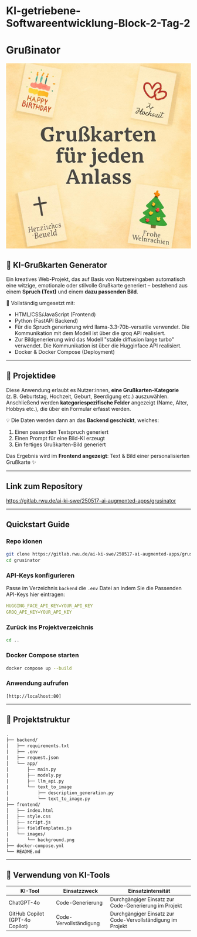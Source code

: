 # KI-getriebene-Softwareentwicklung-Block-2-Tag-2

# Grußinator

![Bild](./frontend/images/background.png)

## 🎉 KI-Grußkarten Generator

Ein kreatives Web-Projekt, das auf Basis von Nutzereingaben automatisch eine witzige, emotionale oder stilvolle Grußkarte generiert – bestehend aus einem **Spruch (Text)** und einem **dazu passenden Bild**.

🚀 Vollständig umgesetzt mit:
- HTML/CSS/JavaScript (Frontend)
- Python (FastAPI Backend)
- Für die Spruch generierung wird llama-3.3-70b-versatile verwendet. Die Kommunikation mit dem Modell ist über die qroq API realisiert.
- Zur Bildgenerierung wird das Modell "stable diffusion large turbo" verwendet. Die Kommunikation ist über die Hugginface API realisiert.
- Docker & Docker Compose (Deployment)

---

## 🧠 Projektidee

Diese Anwendung erlaubt es Nutzer:innen, **eine Grußkarten-Kategorie** (z. B. Geburtstag, Hochzeit, Geburt, Beerdigung etc.) auszuwählen.  
Anschließend werden **kategoriespezifische Felder** angezeigt (Name, Alter, Hobbys etc.), die über ein Formular erfasst werden.

💡 Die Daten werden dann an das **Backend geschickt**, welches:
1. Einen passenden Textspruch generiert
2. Einen Prompt für eine Bild-KI erzeugt
3. Ein fertiges Grußkarten-Bild generiert

Das Ergebnis wird im **Frontend angezeigt**: Text & Bild einer personalisierten Grußkarte ✨

---

## Link zum Repository

https://gitlab.rwu.de/ai-ki-swe/250517-ai-augmented-apps/grusinator

---

## Quickstart Guide

### Repo klonen

```bash
git clone https://gitlab.rwu.de/ai-ki-swe/250517-ai-augmented-apps/grusinator
cd grusinator
```

### API-Keys konfigurieren

Passe im Verzeichnis `backend` die `.env` Datei an indem Sie die Passenden API-Keys hier eintragen:

```yaml
HUGGING_FACE_API_KEY=YOUR_API_KEY
GROQ_API_KEY=YOUR_API_KEY
```

### Zurück ins Projektverzeichnis
```bash 
cd .. 
```

### Docker Compose starten
```bash
docker compose up --build
```

### Anwendung aufrufen
```
[http://localhost:80]
```

---

## 📁 Projektstruktur

```plaintext
.
├── backend/
│   ├── requirements.txt
|   ├── .env
|   ├── request.json
│   └── app/
|       ├── main.py
|       ├── modely.py
|       ├── llm_api.py
|       └── text_to_image
|           ├── description_generation.py
|           └── text_to_image.py
├── frontend/
│   ├── index.html
│   ├── style.css
│   ├── script.js
│   ├── fieldTemplates.js
|   └── images/
|       └── background.png
├── docker-compose.yml
└── README.md
```

---

## 🤖 Verwendung von KI-Tools

|KI-Tool|Einsatzzweck|Einsatzintensität|
|-|-|-|
|ChatGPT-4o|Code-Generierung|Durchgängiger Einsatz zur Code-Generierung im Projekt|
|GitHub Copilot (GPT-4o Copilot)|Code-Vervollständigung|Durchgängiger Einsatz zur Code-Vervollständigung im Projekt|
